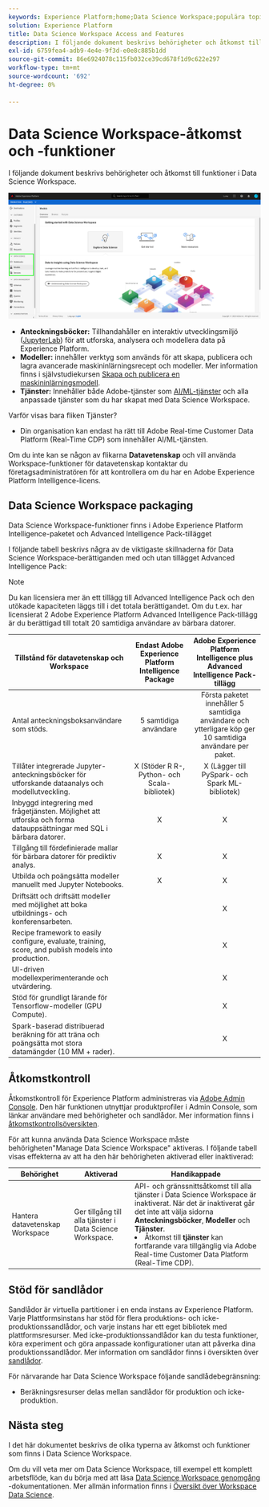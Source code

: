```yaml
---
keywords: Experience Platform;home;Data Science Workspace;populära topics;access control;sandbox;intelligence pack;dsw features;dsw access;Adobe Experience Platform Intelligence;Intelligence;aep Intelligence package
solution: Experience Platform
title: Data Science Workspace Access and Features
description: I följande dokument beskrivs behörigheter och åtkomst till funktioner i Data Science Workspace.
exl-id: 6759fea4-adb9-4e4e-9f3d-e0e8c885b1dd
source-git-commit: 86e6924078c115fb032ce39cd678f1d9c622e297
workflow-type: tm+mt
source-wordcount: '692'
ht-degree: 0%

---
```


# Data Science Workspace-åtkomst och -funktioner

I följande dokument beskrivs behörigheter och åtkomst till funktioner i Data Science Workspace.

![DSW-flikar](./images/access/platform-tabs.png)

- **Anteckningsböcker:** Tillhandahåller en interaktiv utvecklingsmiljö ([JupyterLab](./jupyterlab/overview.md)) för att utforska, analysera och modellera data på Experience Platform.
- **Modeller:** innehåller verktyg som används för att skapa, publicera och lagra avancerade maskininlärningsrecept och modeller. Mer information finns i självstudiekursen [Skapa och publicera en maskininlärningsmodell](./models-recipes/create-publish-model.md).
- **Tjänster:** Innehåller både Adobe-tjänster som [AI/ML-tjänster](../intelligent-services/home.md) och alla anpassade tjänster som du har skapat med Data Science Workspace.

Varför visas bara fliken Tjänster?

- Din organisation kan endast ha rätt till Adobe Real-time Customer Data Platform (Real-Time CDP) som innehåller AI/ML-tjänsten.

Om du inte kan se någon av flikarna **Datavetenskap** och vill använda Workspace-funktioner för datavetenskap kontaktar du företagsadministratören för att kontrollera om du har en Adobe Experience Platform Intelligence-licens.

## Data Science Workspace packaging

Data Science Workspace-funktioner finns i Adobe Experience Platform Intelligence-paketet och Advanced Intelligence Pack-tillägget

I följande tabell beskrivs några av de viktigaste skillnaderna för Data Science Workspace-berättiganden med och utan tillägget Advanced Intelligence Pack:

>[!NOTE]
>
>Du kan licensiera mer än ett tillägg till Advanced Intelligence Pack och den utökade kapaciteten läggs till i det totala berättigandet. Om du t.ex. har licensierat 2 Adobe Experience Platform Advanced Intelligence Pack-tillägg är du berättigad till totalt 20 samtidiga användare av bärbara datorer.

| Tillstånd för datavetenskap och Workspace | Endast Adobe Experience Platform Intelligence Package | Adobe Experience Platform Intelligence plus Advanced Intelligence Pack-tillägg |
| --- | :---: | :---: |
| Antal anteckningsboksanvändare som stöds. | 5 samtidiga användare | Första paketet innehåller 5 samtidiga användare och ytterligare köp ger 10 samtidiga användare per paket. |
| Tillåter integrerade Jupyter-anteckningsböcker för utforskande dataanalys och modellutveckling. | X (Stöder R R-, Python- och Scala-bibliotek) | X (Lägger till PySpark- och Spark ML-bibliotek) |
| Inbyggd integrering med frågetjänsten. Möjlighet att utforska och forma datauppsättningar med SQL i bärbara datorer. | X | X |
| Tillgång till fördefinierade mallar för bärbara datorer för prediktiv analys. | X | X |
| Utbilda och poängsätta modeller manuellt med Jupyter Notebooks. | X | X |
| Driftsätt och driftsätt modeller med möjlighet att boka utbildnings- och konferensarbeten. | | X |
| Recipe framework to easily configure, evaluate, training, score, and publish models into production. |  | X |
| UI-driven modellexperimenterande och utvärdering. | | X |
| Stöd för grundligt lärande för Tensorflow-modeller (GPU Compute). | | X |
| Spark-baserad distribuerad beräkning för att träna och poängsätta mot stora datamängder (10 MM + rader). | | X |

## Åtkomstkontroll

Åtkomstkontroll för Experience Platform administreras via [Adobe Admin Console](https://adminconsole.adobe.com). Den här funktionen utnyttjar produktprofiler i Admin Console, som länkar användare med behörigheter och sandlådor. Mer information finns i [åtkomstkontrollsöversikten](../access-control/home.md).

För att kunna använda Data Science Workspace måste behörigheten&quot;Manage Data Science Workspace&quot; aktiveras. I följande tabell visas effekterna av att ha den här behörigheten aktiverad eller inaktiverad:

| Behörighet | Aktiverad | Handikappade |
|---|---|---|
| Hantera datavetenskap Workspace | Ger tillgång till alla tjänster i Data Science Workspace. | API- och gränssnittsåtkomst till alla tjänster i Data Science Workspace är inaktiverat. När det är inaktiverat går det inte att välja sidorna **Anteckningsböcker**, **Modeller** och **Tjänster**. <li>Åtkomst till **tjänster** kan fortfarande vara tillgänglig via Adobe Real-time Customer Data Platform (Real-Time CDP).</li> |

## Stöd för sandlådor

Sandlådor är virtuella partitioner i en enda instans av Experience Platform. Varje Plattformsinstans har stöd för flera produktions- och icke-produktionssandlådor, och varje instans har ett eget bibliotek med plattformsresurser. Med icke-produktionssandlådor kan du testa funktioner, köra experiment och göra anpassade konfigurationer utan att påverka dina produktionssandlådor. Mer information om sandlådor finns i översikten över [sandlådor](../sandboxes/home.md).

För närvarande har Data Science Workspace följande sandlådebegränsning:

- Beräkningsresurser delas mellan sandlådor för produktion och icke-produktion.

## Nästa steg

I det här dokumentet beskrivs de olika typerna av åtkomst och funktioner som finns i Data Science Workspace.

Om du vill veta mer om Data Science Workspace, till exempel ett komplett arbetsflöde, kan du börja med att läsa [Data Science Workspace genomgång](./walkthrough.md) -dokumentationen. Mer allmän information finns i [Översikt över Workspace Data Science](./home.md).

